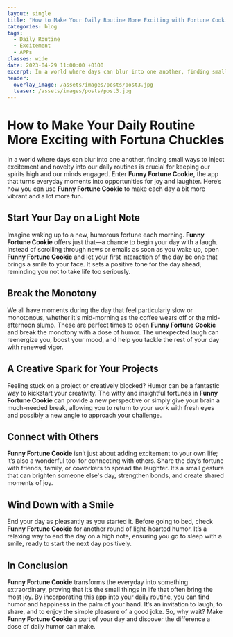 ```yaml
---
layout: single
title: "How to Make Your Daily Routine More Exciting with Fortune Cookies"
categories: blog
tags:
  - Daily Routine
  - Excitement
  - APPs
classes: wide
date: 2023-04-29 11:00:00 +0100
excerpt: In a world where days can blur into one another, finding small ways to inject excitement and novelty into our daily routines is crucial.
header:
  overlay_image: /assets/images/posts/post3.jpg
  teaser: /assets/images/posts/post3.jpg
---
```


# How to Make Your Daily Routine More Exciting with Fortuna Chuckles

In a world where days can blur into one another, finding small ways to inject excitement and novelty into our daily routines is crucial for keeping our spirits high and our minds engaged. Enter **Funny Fortune Cookie**, the app that turns everyday moments into opportunities for joy and laughter. Here’s how you can use **Funny Fortune Cookie** to make each day a bit more vibrant and a lot more fun.

## Start Your Day on a Light Note

Imagine waking up to a new, humorous fortune each morning. **Funny Fortune Cookie** offers just that—a chance to begin your day with a laugh. Instead of scrolling through news or emails as soon as you wake up, open **Funny Fortune Cookie** and let your first interaction of the day be one that brings a smile to your face. It sets a positive tone for the day ahead, reminding you not to take life too seriously.

## Break the Monotony

We all have moments during the day that feel particularly slow or monotonous, whether it's mid-morning as the coffee wears off or the mid-afternoon slump. These are perfect times to open **Funny Fortune Cookie** and break the monotony with a dose of humor. The unexpected laugh can reenergize you, boost your mood, and help you tackle the rest of your day with renewed vigor.

## A Creative Spark for Your Projects

Feeling stuck on a project or creatively blocked? Humor can be a fantastic way to kickstart your creativity. The witty and insightful fortunes in **Funny Fortune Cookie** can provide a new perspective or simply give your brain a much-needed break, allowing you to return to your work with fresh eyes and possibly a new angle to approach your challenge.

## Connect with Others

**Funny Fortune Cookie** isn’t just about adding excitement to your own life; it’s also a wonderful tool for connecting with others. Share the day’s fortune with friends, family, or coworkers to spread the laughter. It’s a small gesture that can brighten someone else's day, strengthen bonds, and create shared moments of joy.

## Wind Down with a Smile

End your day as pleasantly as you started it. Before going to bed, check **Funny Fortune Cookie** for another round of light-hearted humor. It’s a relaxing way to end the day on a high note, ensuring you go to sleep with a smile, ready to start the next day positively.

## In Conclusion

**Funny Fortune Cookie** transforms the everyday into something extraordinary, proving that it’s the small things in life that often bring the most joy. By incorporating this app into your daily routine, you can find humor and happiness in the palm of your hand. It’s an invitation to laugh, to share, and to enjoy the simple pleasure of a good joke. So, why wait? Make **Funny Fortune Cookie** a part of your day and discover the difference a dose of daily humor can make.
